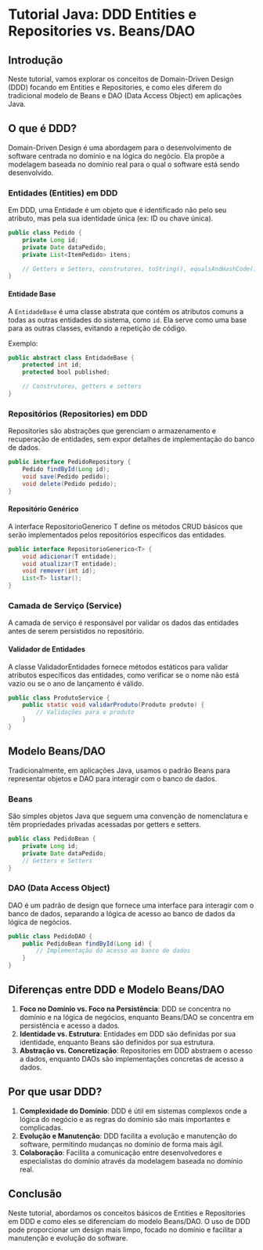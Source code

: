 
# Tutorial Java: DDD Entities e Repositories vs. Beans/DAO

## Introdução

Neste tutorial, vamos explorar os conceitos de Domain-Driven Design (DDD) focando em Entities e Repositories, e como eles diferem do tradicional modelo de Beans e DAO (Data Access Object) em aplicações Java.

## O que é DDD?

Domain-Driven Design é uma abordagem para o desenvolvimento de software centrada no domínio e na lógica do negócio. Ela propõe a modelagem baseada no domínio real para o qual o software está sendo desenvolvido.

### Entidades (Entities) em DDD

Em DDD, uma Entidade é um objeto que é identificado não pelo seu atributo, mas pela sua identidade única (ex: ID ou chave única).

```java
public class Pedido {
    private Long id;
    private Date dataPedido;
    private List<ItemPedido> itens;

    // Getters e Setters, construtores, toString(), equalsAndHashCode(), clone()
}
```

#### Entidade Base

A `EntidadeBase` é uma classe abstrata que contém os atributos comuns a todas as outras entidades do sistema, como `id`. Ela serve como uma base para as outras classes, evitando a repetição de código.

Exemplo:
```java
public abstract class EntidadeBase {
    protected int id;
    protected bool published;

    // Construtores, getters e setters
}
```

### Repositórios (Repositories) em DDD

Repositories são abstrações que gerenciam o armazenamento e recuperação de entidades, sem expor detalhes de implementação do banco de dados.

```java
public interface PedidoRepository {
    Pedido findById(Long id);
    void save(Pedido pedido);
    void delete(Pedido pedido);
}
```

#### Repositório Genérico

A interface RepositorioGenerico T define os métodos CRUD básicos que serão implementados pelos repositórios específicos das entidades.

```java
public interface RepositorioGenerico<T> {
    void adicionar(T entidade);
    void atualizar(T entidade);
    void remover(int id);
    List<T> listar();
}
```

### Camada de Serviço (Service)

A camada de serviço é responsável por validar os dados das entidades antes de serem persistidos no repositório.

#### Validador de Entidades

A classe ValidadorEntidades fornece métodos estáticos para validar atributos específicos das entidades, como verificar se o nome não está vazio ou se o ano de lançamento é válido.

```java
public class ProdutoService {
    public static void validarProduto(Produto produto) {
        // Validações para o produto
    }
}
```


## Modelo Beans/DAO

Tradicionalmente, em aplicações Java, usamos o padrão Beans para representar objetos e DAO para interagir com o banco de dados.

### Beans

São simples objetos Java que seguem uma convenção de nomenclatura e têm propriedades privadas acessadas por getters e setters.

```java
public class PedidoBean {
    private Long id;
    private Date dataPedido;
    // Getters e Setters
}
```

### DAO (Data Access Object)

DAO é um padrão de design que fornece uma interface para interagir com o banco de dados, separando a lógica de acesso ao banco de dados da lógica de negócios.

```java
public class PedidoDAO {
    public PedidoBean findById(Long id) {
        // Implementação do acesso ao banco de dados
    }
}
```

## Diferenças entre DDD e Modelo Beans/DAO

1. **Foco no Domínio vs. Foco na Persistência**: DDD se concentra no domínio e na lógica de negócios, enquanto Beans/DAO se concentra em persistência e acesso a dados.
2. **Identidade vs. Estrutura**: Entidades em DDD são definidas por sua identidade, enquanto Beans são definidos por sua estrutura.
3. **Abstração vs. Concretização**: Repositories em DDD abstraem o acesso a dados, enquanto DAOs são implementações concretas de acesso a dados.

## Por que usar DDD?

1. **Complexidade do Domínio**: DDD é útil em sistemas complexos onde a lógica do negócio e as regras do domínio são mais importantes e complicadas.
2. **Evolução e Manutenção**: DDD facilita a evolução e manutenção do software, permitindo mudanças no domínio de forma mais ágil.
3. **Colaboração**: Facilita a comunicação entre desenvolvedores e especialistas do domínio através da modelagem baseada no domínio real.


## Conclusão

Neste tutorial, abordamos os conceitos básicos de Entities e Repositories em DDD e como eles se diferenciam do modelo Beans/DAO. O uso de DDD pode proporcionar um design mais limpo, focado no domínio e facilitar a manutenção e evolução do software.
